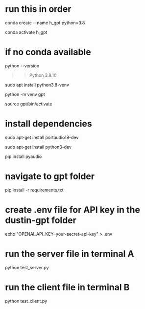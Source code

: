 # run this in order

conda create --name h_gpt python=3.8

conda activate h_gpt 

# if no conda available

python --version
>>Python 3.8.10

sudo apt install python3.8-venv

python -m venv gpt

source gpt/bin/activate

# install dependencies

sudo apt-get install portaudio19-dev

sudo apt-get install python3-dev

pip install pyaudio

# navigate to gpt folder
pip install -r requirements.txt


# create .env file for API key in the dustin-gpt folder
echo "OPENAI_API_KEY=your-secret-api-key" > .env

# run the server file in terminal A
python test_server.py

# run the client file in terminal B
python test_client.py